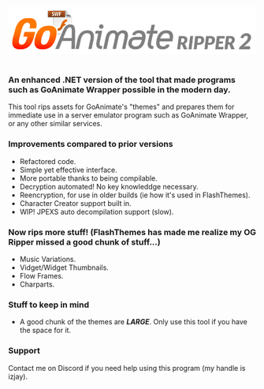 ![GoAnimate Ripper2](./assets/logo.png)
#
### An enhanced .NET version of the tool that made programs such as GoAnimate Wrapper possible in the modern day.
This tool rips assets for GoAnimate's "themes" and prepares them for immediate use in a server emulator program such as GoAnimate Wrapper, or any other similar services.
### Improvements compared to prior versions
- Refactored code.
- Simple yet effective interface.
- More portable thanks to being compilable.
- Decryption automated! No key knowleddge necessary.
- Reencryption, for use in older builds (ie how it's used in FlashThemes).
- Character Creator support built in.
- WIP! JPEXS auto decompilation support (slow).
### Now rips more stuff! (FlashThemes has made me realize my OG Ripper missed a good chunk of stuff...)
- Music Variations.
- Vidget/Widget Thumbnails.
- Flow Frames.
- Charparts.
### Stuff to keep in mind
- A good chunk of the themes are ***LARGE***. Only use this tool if you have the space for it.
### Support
Contact me on Discord if you need help using this program (my handle is izjay).
